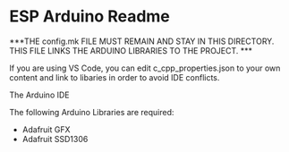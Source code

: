# ESP Arduino Readme

***THE config.mk FILE MUST REMAIN AND STAY IN THIS DIRECTORY. THIS FILE LINKS THE ARDUINO LIBRARIES TO THE PROJECT. ***

If you are using VS Code, you can edit c_cpp_properties.json to your own content and link to libaries in order to avoid IDE conflicts.

The Arduino IDE 

The following Arduino Libraries are required:
- Adafruit GFX
- Adafruit SSD1306

